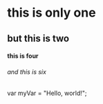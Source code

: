 # this is only one
## but this is two
#### this is four
###### and this is six

var myVar = "Hello, world!";
